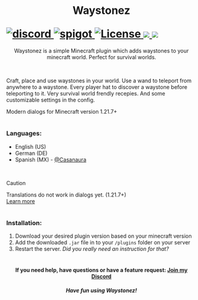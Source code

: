 <h1>
  <p align="center">Waystonez</p>
  <a href="https://discord.gg/MD7dQgscej">
    <img src="https://img.shields.io/discord/1269661250464387264?style=flat&label=Discord&labelColor=404040&color=%235865F2" alt="discord">
  </a>
  <a href="https://www.spigotmc.org/resources/waystonez.127850/">
    <img src="https://img.shields.io/badge/dynamic/json?url=https%3A%2F%2Fcorsproxy.io%2F%3Furl%3Dhttps%3A%2F%2Fapi.spiget.org%2Fv2%2Fresources%2F127850&query=downloads&suffix=%20downloads&logo=spigotMc&label=%20&labelColor=404040&color=d18b00" alt="spigot">
  </a>
  <a href="https://github.com/lil-aleks/waystonez/blob/master/LICENSE">
    <img src="https://img.shields.io/github/license/lil-aleks/waystonez?style=flat&color=900c3f" alt="License">
  </a>
  <a href="https://www.youtube.com/watch?v=tjt4n6ktYNg">
    <img src="https://img.shields.io/badge/_-1.21.x-404040?logo=youtube&labelColor=FF0000">
  </a>
  <a href="https://www.youtube.com/watch?v=yfyEgQNSMNE">
    <img src="https://img.shields.io/badge/_-1.21.7+-404040?logo=youtube&labelColor=FF0000">
  </a>
</h1>
<p align="center">Waystonez is a simple Minecraft plugin which adds waystones to your minecraft world. Perfect for survival worlds.</p>
<br/>
<p>Craft, place and use waystones in your world. Use a wand to teleport from anywhere to a waystone. Every player hat to discover a waystone before teleporting to it. Very survival world frendly recepies. And some customizable settings in the config.</p>
<p>Modern dialogs for Minecraft version 1.21.7+</p>
<h1></h1>
<h3>Languages:</h3>
<ul>
  <li>English (US)</li>
  <li>German (DE)</li>
  <li>Spanish (MX) - <a href="https://github.com/Casanaura">@Casanaura</a> </li>
</ul>
<br/>

> [!CAUTION]
> Translations do not work in dialogs yet. (1.21.7+)  
> [Learn more](https://github.com/PaperMC/Paper/issues/12971)

<h1></h1>
<h3>Installation:</h3>
<ol>
  <li>Download your desired plugin version based on your minecraft version</li>
  <li>Add the downloaded <code>.jar</code> file in to your <code>/plugins</code> folder on your server</li>
  <li>Restart the server. <i>Did you really need an instruction for that?</i></li>
</ol>
<h1></h1>
<h4 align="center">If you need help, have questions or have a feature request: <a href="https://discord.gg/MD7dQgscej">Join my Discord</a></h4>
<h5 align="center">Have fun using Waystonez!</h5>
